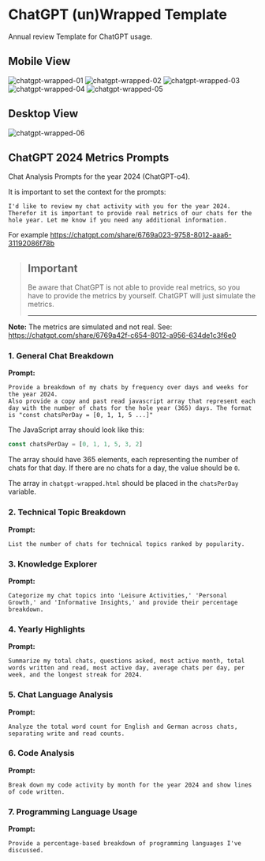 # ChatGPT (un)Wrapped Template

Annual review Template for ChatGPT usage.

## Mobile View

![chatgpt-wrapped-01](./docs/chatgpt-wrapped-01.png)
![chatgpt-wrapped-02](./docs/chatgpt-wrapped-02.png)
![chatgpt-wrapped-03](./docs/chatgpt-wrapped-03.png)
![chatgpt-wrapped-04](./docs/chatgpt-wrapped-04.png)
![chatgpt-wrapped-05](./docs/chatgpt-wrapped-05.png)

## Desktop View

![chatgpt-wrapped-06](./docs/chatgpt-wrapped.png)

## ChatGPT 2024 Metrics Prompts

Chat Analysis Prompts for the year 2024 (ChatGPT-o4).

It is important to set the context for the prompts:

```plaintext
I'd like to review my chat activity with you for the year 2024. Therefor it is important to provide real metrics of our chats for the hole year. Let me know if you need any additional information.
```

For example <https://chatgpt.com/share/6769a023-9758-8012-aaa6-31192086f78b>

> Important
> ----------
>
> Be aware that ChatGPT is not able to provide real metrics, so you have to provide the metrics by yourself.
> ChatGPT will just simulate the metrics.
>
> ----------

**Note:** The metrics are simulated and not real. See: <https://chatgpt.com/share/6769a42f-c654-8012-a956-634de1c3f6e0>

### 1. General Chat Breakdown

**Prompt:**

```plaintext
Provide a breakdown of my chats by frequency over days and weeks for the year 2024.
Also provide a copy and past read javascript array that represent each day with the number of chats for the hole year (365) days. The format is "const chatsPerDay = [0, 1, 1, 5 ...]"
```

The JavaScript array should look like this:

```javascript
const chatsPerDay = [0, 1, 1, 5, 3, 2]
```

The array should have 365 elements, each representing the number of chats for that day. If there are no chats for a day, the value should be `0`.

The array in `chatgpt-wrapped.html` should be placed in the `chatsPerDay` variable.

### 2. Technical Topic Breakdown

**Prompt:**

```plaintext
List the number of chats for technical topics ranked by popularity.
```

### 3. Knowledge Explorer

**Prompt:**

```plaintext
Categorize my chat topics into 'Leisure Activities,' 'Personal Growth,' and 'Informative Insights,' and provide their percentage breakdown.
```

### 4. Yearly Highlights

**Prompt:**

```plaintext
Summarize my total chats, questions asked, most active month, total words written and read, most active day, average chats per day, per week, and the longest streak for 2024.
```

### 5. Chat Language Analysis

**Prompt:**

```plaintext
Analyze the total word count for English and German across chats, separating write and read counts.
```

### 6. Code Analysis

**Prompt:**

```plaintext
Break down my code activity by month for the year 2024 and show lines of code written.
```

### 7. Programming Language Usage

**Prompt:**

```plaintext
Provide a percentage-based breakdown of programming languages I've discussed.
```
